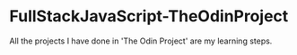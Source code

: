 # FullStackJavaScript-TheOdinProject
All the projects I have done in 'The Odin Project' are my learning steps.
